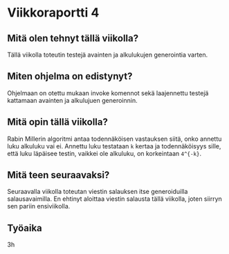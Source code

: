 # Viikkoraportti 4

## Mitä olen tehnyt tällä viikolla?

Tällä viikolla toteutin testejä avainten ja alkulukujen generointia varten.

## Miten ohjelma on edistynyt?

Ohjelmaan on otettu mukaan invoke komennot sekä laajennettu testejä kattamaan avainten ja alkulujuen generoinnin.

## Mitä opin tällä viikolla?

Rabin Millerin algoritmi antaa todennäköisen vastauksen siitä, onko annettu luku alkuluku vai ei. Annettu luku testataan `k` kertaa ja todennäköisyys sille, että luku läpäisee testin, vaikkei ole alkuluku, on korkeintaan `4^{-k}`.

## Mitä teen seuraavaksi?

Seuraavalla viikolla toteutan viestin salauksen itse generoiduilla salausavaimilla.
En ehtinyt aloittaa viestin salausta tällä viikolla, joten siirryn sen pariin ensiviikolla.

## Työaika

3h

